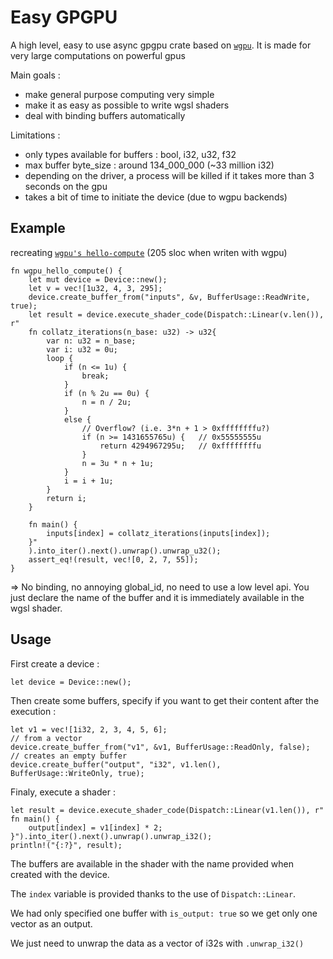 # Easy GPGPU
 A high level, easy to use async gpgpu crate based on [`wgpu`](https://github.com/gfx-rs/wgpu).
 It is made for very large computations on powerful gpus
 
 Main goals :
 
 - make general purpose computing very simple
 - make it as easy as possible to write wgsl shaders
 - deal with binding buffers automatically
 
 Limitations :
 
 - only types available for buffers : bool, i32, u32, f32
 - max buffer byte_size : around 134_000_000 (~33 million i32)
 - depending on the driver, a process will be killed if it takes more than 3 seconds on the gpu
 - takes a bit of time to initiate the device (due to wgpu backends)
 
 ## Example 
 
 recreating [`wgpu's hello-compute`](https://github.com/gfx-rs/wgpu/tree/v0.12/wgpu/examples/hello-compute) (205 sloc when writen with wgpu)
 
 ```
 fn wgpu_hello_compute() {
     let mut device = Device::new();
     let v = vec![1u32, 4, 3, 295];
     device.create_buffer_from("inputs", &v, BufferUsage::ReadWrite, true);
     let result = device.execute_shader_code(Dispatch::Linear(v.len()), r"
     fn collatz_iterations(n_base: u32) -> u32{
         var n: u32 = n_base;
         var i: u32 = 0u;
         loop {
             if (n <= 1u) {
                 break;
             }
             if (n % 2u == 0u) {
                 n = n / 2u;
             }
             else {
                 // Overflow? (i.e. 3*n + 1 > 0xffffffffu?)
                 if (n >= 1431655765u) {   // 0x55555555u
                     return 4294967295u;   // 0xffffffffu
                 }
                 n = 3u * n + 1u;
             }
             i = i + 1u;
         }
         return i;
     }
 
     fn main() {
         inputs[index] = collatz_iterations(inputs[index]);
     }"
     ).into_iter().next().unwrap().unwrap_u32();
     assert_eq!(result, vec![0, 2, 7, 55]);
 }
 ```
 => No binding, no annoying global_id, no need to use a low level api.
 You just declare the name of the buffer and it is immediately available in the wgsl shader.
 
 ## Usage 
 
 First create a device :
 ```
 let device = Device::new();
 ```
 Then create some buffers, specify if you want to get their content after the execution :
 ```
 let v1 = vec![1i32, 2, 3, 4, 5, 6];
 // from a vector
 device.create_buffer_from("v1", &v1, BufferUsage::ReadOnly, false);
 // creates an empty buffer
 device.create_buffer("output", "i32", v1.len(), BufferUsage::WriteOnly, true);
 ```
 Finaly, execute a shader :
 ```
 let result = device.execute_shader_code(Dispatch::Linear(v1.len()), r"
 fn main() {
     output[index] = v1[index] * 2;
 }").into_iter().next().unwrap().unwrap_i32();
 println!("{:?}", result);
 ```
 The buffers are available in the shader with the name provided when created with the device.
 
 The `index` variable is provided thanks to the use of `Dispatch::Linear`.
 
 We had only specified one buffer with `is_output: true` so we get only one vector as an output.
 
 We just need to unwrap the data as a vector of i32s with `.unwrap_i32()`